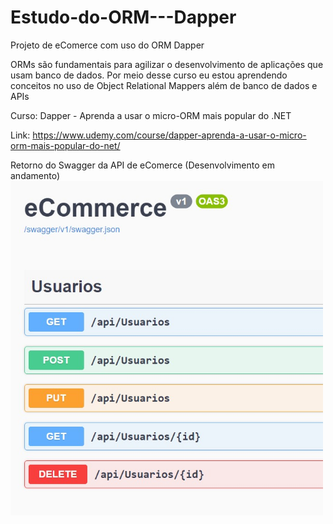 # Estudo-do-ORM---Dapper
Projeto de eComerce com uso do ORM Dapper

ORMs são fundamentais para agilizar o desenvolvimento de aplicações que usam banco de dados.
Por meio desse curso eu estou aprendendo conceitos no uso de Object Relational Mappers além de banco de dados e APIs


Curso:
Dapper - Aprenda a usar o micro-ORM mais popular do .NET

Link: https://www.udemy.com/course/dapper-aprenda-a-usar-o-micro-orm-mais-popular-do-net/


Retorno do Swagger da API de eComerce (Desenvolvimento em andamento)
<img src=CRUD-eCommerce.jpg width="500">
